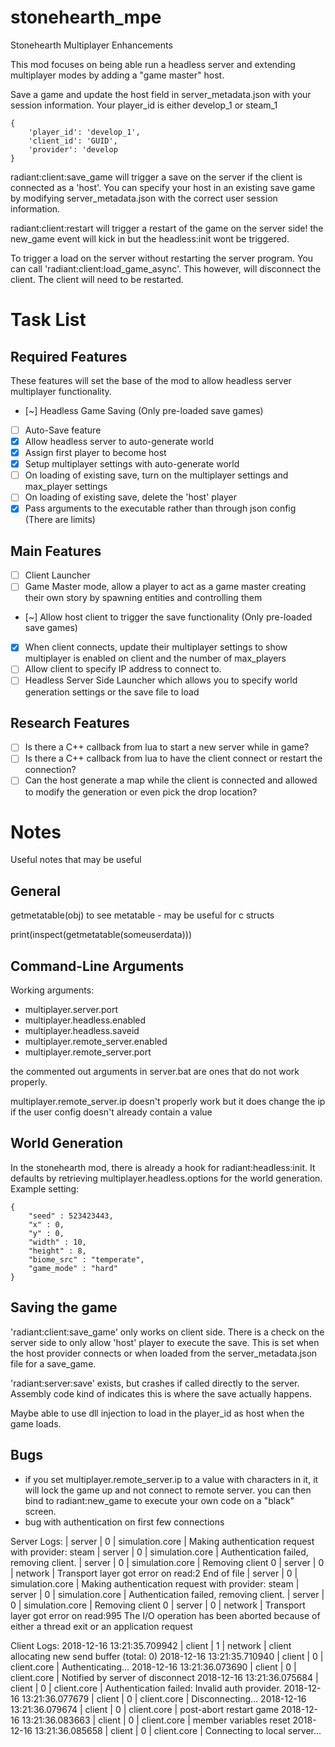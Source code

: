 # stonehearth_mpe 
Stonehearth Multiplayer Enhancements

This mod focuses on being able run a headless server and extending multiplayer modes by adding a "game master" host.

Save a game and update the host field in server_metadata.json with your session information. Your player_id is either develop_1 or steam_1

    {
        'player_id': 'develop_1',
        'client_id': 'GUID',
        'provider': 'develop
    }

radiant:client:save_game will trigger a save on the server if the client is connected as a 'host'. You can specify your host in an existing save game by modifying server_metadata.json with the correct user session information.

radiant:client:restart will trigger a restart of the game on the server side! the new_game event will kick in but the headless:init wont be triggered. 

To trigger a load on the server without restarting the server program. You can call 'radiant:client:load_game_async'. This however, will disconnect the client. The client will need to be restarted. 

# Task List

## Required Features 
These features will set the base of the mod to allow headless server multiplayer functionality.

- [~] Headless Game Saving (Only pre-loaded save games)
- [ ] Auto-Save feature
- [X] Allow headless server to auto-generate world
- [X] Assign first player to become host
- [X] Setup multiplayer settings with auto-generate world
- [ ] On loading of existing save, turn on the multiplayer settings and max_player settings
- [ ] On loading of existing save, delete the 'host' player
- [X] Pass arguments to the executable rather than through json config (There are limits)

## Main Features

- [ ] Client Launcher
- [ ] Game Master mode, allow a player to act as a game master creating their own story by spawning entities and controlling them
- [~] Allow host client to trigger the save functionality (Only pre-loaded save games)
- [X] When client connects, update their multiplayer settings to show multiplayer is enabled on client and the number of max_players
- [ ] Allow client to specify IP address to connect to.
- [ ] Headless Server Side Launcher which allows you to specify world generation settings or the save file to load

## Research Features

- [ ] Is there a C++ callback from lua to start a new server while in game?
- [ ] Is there a C++ callback from lua to have the client connect or restart the connection?
- [ ] Can the host generate a map while the client is connected and allowed to modify the generation or even pick the drop location?

# Notes

Useful notes that may be useful

## General

getmetatable(obj) to see metatable - may be useful for c structs

print(inspect(getmetatable(someuserdata)))

## Command-Line Arguments

Working arguments:
* multiplayer.server.port
* multiplayer.headless.enabled
* multiplayer.headless.saveid
* multiplayer.remote_server.enabled
* multiplayer.remote_server.port

the commented out arguments in server.bat are ones that do not work properly.

multiplayer.remote_server.ip doesn't properly work but it does change the ip if the user config doesn't already contain a value

## World Generation

In the stonehearth mod, there is already a hook for radiant:headless:init. It defaults by retrieving multiplayer.headless.options for the world generation.
Example setting:

    {
        "seed" : 523423443,
        "x" : 0,
        "y" : 0,
        "width" : 10,
        "height" : 8,
        "biome_src" : "temperate",
        "game_mode" : "hard"
    }

## Saving the game
'radiant:client:save_game' only works on client side. There is a check on the server side to only allow 'host' player to execute the save. This is set when the host provider connects or when loaded from the server_metadata.json file for a save_game.

'radiant:server:save' exists, but crashes if called directly to the server. Assembly code kind of indicates this is where the save actually happens.

Maybe able to use dll injection to load in the player_id as host when the game loads.

## Bugs

* if you set multiplayer.remote_server.ip to a value with characters in it, it will lock the game up and not connect to remote server. you can then bind to radiant:new_game to execute your own code on a "black" screen.
* bug with authentication on first few connections

Server Logs:
    |       server |  0 |                  simulation.core | Making authentication request with provider: steam
    |       server |  0 |                  simulation.core | Authentication failed, removing client.
    |       server |  0 |                  simulation.core | Removing client 0
    |       server |  0 |                          network | Transport layer got error on read:2 End of file
    |       server |  0 |                  simulation.core | Making authentication request with provider: steam
    |       server |  0 |                  simulation.core | Authentication failed, removing client.
    |       server |  0 |                  simulation.core | Removing client 0
    |       server |  0 |                          network | Transport layer got error on read:995 The I/O operation has been aborted because of either a thread exit or an application request

Client Logs:
    2018-12-16 13:21:35.709942 |       client |  1 |                          network | client allocating new send buffer (total: 0)
    2018-12-16 13:21:35.710940 |       client |  0 |                      client.core | Authenticating...
    2018-12-16 13:21:36.073690 |       client |  0 |                      client.core | Notified by server of disconnect
    2018-12-16 13:21:36.075684 |       client |  0 |                      client.core | Authentication failed: Invalid auth provider.
    2018-12-16 13:21:36.077679 |       client |  0 |                      client.core | Disconnecting...
    2018-12-16 13:21:36.079674 |       client |  0 |                      client.core | post-abort restart game
    2018-12-16 13:21:36.083663 |       client |  0 |                      client.core | member variables reset
    2018-12-16 13:21:36.085658 |       client |  0 |                      client.core | Connecting to local server...
